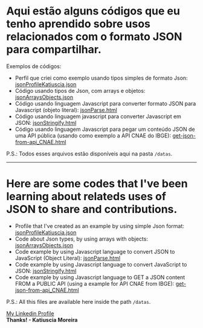 # Aqui estão alguns códigos que eu tenho aprendido sobre usos relacionados com o formato JSON para compartilhar.

Exemplos de códigos:

* Perfil que criei como exemplo usando tipos simples de formato Json: [jsonProfileKatiuscia.json](https://github.com/katiusciamoreira/Json/blob/master/datas/jsonProfileKatiuscia.json)
* Código usando tipos de Json, com arrays e objetos: [jsonArraysObjects.json](https://github.com/katiusciamoreira/Json/blob/master/datas/jsonArraysObjects.json)
* Código usando linguagem Javascript para converter formato JSON para Javascript (objeto literal): [jsonParse.html](https://github.com/katiusciamoreira/Json/blob/master/datas/jsonParse.html)
* Código usando linguagem javascript para converter Javascript em JSON: [jsonStringify.html](https://github.com/katiusciamoreira/Json/blob/master/datas/jsonStringify.html)
* Código usando linguagem Javascript para pegar um conteúdo JSON de uma API pública (usando como exemplo a API CNAE do IBGE): [get-json-from-api_CNAE.html](https://github.com/katiusciamoreira/Json/blob/master/datas/get-json-from-api_CNAE.html)
 

P.S.: Todos esses arquivos estão disponíveis aqui na pasta `/datas`.
___________________________________________________________________________________________________________________

# Here are some codes that I've been learning about relateds uses of JSON to share and contributions.

* Profile that I've created as an example by using simple Json format: [jsonProfileKatiuscia.json](https://github.com/katiusciamoreira/Json/blob/master/datas/jsonProfileKatiuscia.json)
* Code about Json types, by using arrays with objects: [jsonArraysObjects.json](https://github.com/katiusciamoreira/Json/blob/master/datas/jsonArraysObjects.json)
* Code example by using Javascript language to convert JSON to JavaScript (Object Literal): [jsonParse.html](https://github.com/katiusciamoreira/Json/blob/master/datas/jsonParse.html)
* Code example by using Javascript language to convert JavaScript to JSON: [jsonStringify.html](https://github.com/katiusciamoreira/Json/blob/master/datas/jsonStringify.html)
* Code example by using Javascript language to GET a JSON content FROM a PUBLIC API (using a example for API CNAE from IBGE): [get-json-from-api_CNAE.html](https://github.com/katiusciamoreira/Json/blob/master/datas/get-json-from-api_CNAE.html)
 

P.S.: All this files are available here inside the path `/datas`.


[My Linkedin Profile](https://www.linkedin.com/in/katiuscia-moreira-0026833b/)
<br>
**Thanks! - Katiuscia Moreira**
